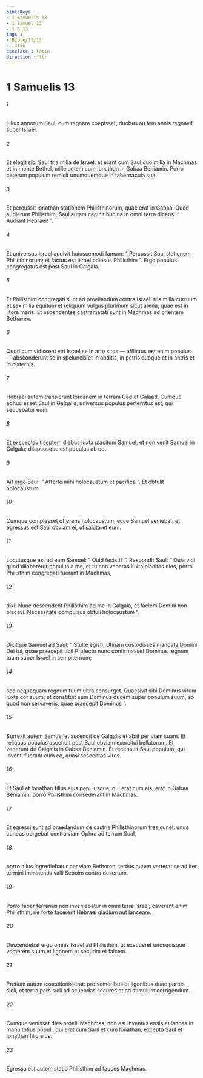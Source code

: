 ```yaml
---
bibleKeys : 
- 1 Samuelis 13
- 1 Samuel 13
- 1 S 13
tags : 
- Bible/1S/13
- latin
cssclass : latin
direction : ltr
---
```


# 1 Samuelis 13

###### 1
Filius annorum Saul, cum regnare coepisset; duobus au tem annis regnavit super Israel.
###### 2
Et elegit sibi Saul tria milia de Israel: et erant cum Saul duo milia in Machmas et in monte Bethel, mille autem cum Ionathan in Gabaa Beniamin. Porro ceterum populum remisit unumquemque in tabernacula sua. 
###### 3
Et percussit Ionathan stationem Philisthinorum, quae erat in Gabaa. Quod audierunt Philisthim; Saul autem cecinit bucina in omni terra dicens: “ Audiant Hebraei! ”. 
###### 4
Et universus Israel audivit huiuscemodi famam: “ Percussit Saul stationem Philisthinorum; et factus est Israel odiosus Philisthim ”. Ergo populus congregatus est post Saul in Galgala.
###### 5
Et Philisthim congregati sunt ad proeliandum contra Israel: tria milia curruum et sex milia equitum et reliquum vulgus plurimum sicut arena, quae est in litore maris. Et ascendentes castrametati sunt in Machmas ad orientem Bethaven. 
###### 6
Quod cum vidissent viri Israel se in arto sitos — afflictus est enim populus — absconderunt se in speluncis et in abditis, in petris quoque et in antris et in cisternis. 
###### 7
Hebraei autem transierunt Iordanem in terram Gad et Galaad. Cumque adhuc esset Saul in Galgalis, universus populus perterritus est, qui sequebatur eum. 
###### 8
Et exspectavit septem diebus iuxta placitum Samuel, et non venit Samuel in Galgala; dilapsusque est populus ab eo. 
###### 9
Ait ergo Saul: “ Afferte mihi holocaustum et pacifica ”. Et obtulit holocaustum.
###### 10
Cumque complesset offerens holocaustum, ecce Samuel veniebat; et egressus est Saul obviam ei, ut salutaret eum. 
###### 11
Locutusque est ad eum Samuel: “ Quid fecisti? ”. Respondit Saul: “ Quia vidi quod dilaberetur populus a me, et tu non veneras iuxta placitos dies, porro Philisthim congregati fuerant in Machmas, 
###### 12
dixi: Nunc descendent Philisthim ad me in Galgala, et faciem Domini non placavi. Necessitate compulsus obtuli holocaustum ”.
###### 13
Dixitque Samuel ad Saul: “ Stulte egisti. Utinam custodisses mandata Domini Dei tui, quae praecepit tibi! Profecto nunc confirmasset Dominus regnum tuum super Israel in sempiternum; 
###### 14
sed nequaquam regnum tuum ultra consurget. Quaesivit sibi Dominus virum iuxta cor suum; et constituit eum Dominus ducem super populum suum, eo quod non servaveris, quae praecepit Dominus ”.
###### 15
Surrexit autem Samuel et ascendit de Galgalis et abiit per viam suam. Et reliquus populus ascendit post Saul obviam exercitui bellatorum. Et venerunt de Galgalis in Gabaa Beniamin. Et recensuit Saul populum, qui inventi fuerant cum eo, quasi sescentos viros.
###### 16
Et Saul et Ionathan filius eius populusque, qui erat cum eis, erat in Gabaa Beniamin; porro Philisthim consederant in Machmas. 
###### 17
Et egressi sunt ad praedandum de castris Philisthinorum tres cunei: unus cuneus pergebat contra viam Ophra ad terram Sual, 
###### 18
porro alius ingrediebatur per viam Bethoron, tertius autem verterat se ad iter termini imminentis valli Seboim contra desertum.
###### 19
Porro faber ferrarius non inveniebatur in omni terra Israel; caverant enim Philisthim, ne forte facerent Hebraei gladium aut lanceam. 
###### 20
Descendebat ergo omnis Israel ad Philisthim, ut exacueret unusquisque vomerem suum et ligonem et securim et falcem. 
###### 21
Pretium autem exacutionis erat: pro vomeribus et ligonibus duae partes sicli, et tertia pars sicli ad acuendas secures et ad stimulum corrigendum. 
###### 22
Cumque venisset dies proelii Machmas, non est inventus ensis et lancea in manu totius populi, qui erat cum Saul et cum Ionathan, excepto Saul et Ionathan filio eius.
###### 23
Egressa est autem statio Philisthim ad fauces Machmas.
